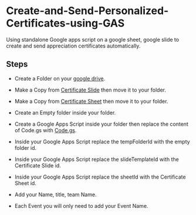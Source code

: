 # Create-and-Send-Personalized-Certificates-using-GAS

Using standalone Google apps script on a google sheet, google slide to create and send appreciation certificates automatically.
## Steps
* Create a Folder on your [google drive](https://drive.google.com/drive).
* Make a Copy from [Certificate Slide](https://docs.google.com/presentation/d/1u_7EtmmmZ_cdGHno2PrAme4AjWa40Cm8rcHgDo1PIpo/edit?usp=sharing) then move it to your folder.
* Make a Copy from [Certificate Sheet](https://docs.google.com/spreadsheets/d/1VY3_SsdomBnLhfQ2NR-aiVRbyi41yuF64l7UQZaSgZo/edit?usp=sharing) then move it to your folder.
* Create an Empty folder inside your folder.
* Create a Google Apps Script inside your folder then replace the content of Code.gs with [Code.gs](/Code.gs).
* Inside your Google Apps Script replace the tempFolderId with the empty folder id.
* Inside your Google Apps Script replace the slideTemplateId with the Certificate Slide id.
* Inside your Google Apps Script replace the sheetId with the Certificate Sheet id.
* Add your Name, title, team Name.

* Each Event you will only need to add your Event Name.
